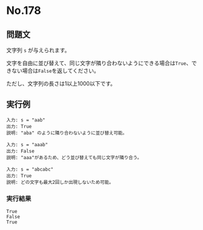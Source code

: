 # No.178

## 問題文

文字列 `s` が与えられます。

文字を自由に並び替えて、同じ文字が隣り合わないようにできる場合は`True`、できない場合は`False`を返してください。

ただし、文字列の長さは1以上1000以下です。

## 実行例

```
入力: s = "aab"
出力: True
説明: "aba" のように隣り合わないように並び替え可能。

入力: s = "aaab"
出力: False
説明: "aaa"があるため、どう並び替えても同じ文字が隣り合う。

入力: s = "abcabc"
出力: True
説明: どの文字も最大2回しか出現しないため可能。
```

### 実行結果

```
True
False
True
```
